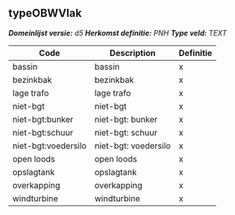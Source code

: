 ﻿## typeOBWVlak

*__Domeinlijst versie:__ d5*
*__Herkomst definitie:__ PNH*
*__Type veld:__ TEXT*

|__Code__ |__Description__ |__Definitie__	|
|	---	|	---	|   ---	| 
| bassin | bassin | x |
| bezinkbak | bezinkbak | x |
| lage trafo | lage trafo | x |
| niet-bgt | niet-bgt | x |
| niet-bgt:bunker | niet-bgt: bunker | x |
| niet-bgt:schuur | niet-bgt: schuur | x |
| niet-bgt:voedersilo | niet-bgt: voedersilo | x |
| open loods | open loods | x |
| opslagtank | opslagtank | x |
| overkapping | overkapping | x |
| windturbine | windturbine | x |
